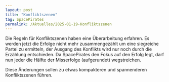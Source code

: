 ```yaml
---
layout: post
title: "Konfliktszenen"
tag: SpacePirates
permalink: /Aktuelles/2025-01-19-Konfliktszenen
---
```


Die Regeln für Konfliktszenen haben eine Überarbeitung erfahren. Es werden jetzt die Erfolge nicht mehr zusammengezählt um eine siegreiche Partei zu ermitteln, der Ausgang des Konflikts wird nur noch durch die Erzählung entschieden. Da SpacePirates den Fokus auf den Erfolg legt, darf nun jeder die Hälfte der Misserfolge (aufgerundet) wegstreichen.

Diese Änderungen sollen zu etwas kompakteren und spannenderen Konfliktszenen führen.
